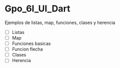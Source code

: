 # Gpo_6I_UI_Dart
Ejemplos de listas, map, funciones, clases y herencia
- [ ] Listas
- [ ] Map
- [ ] Funciones basicas
- [ ] Funcion flecha
- [ ] Clases
- [ ] Herencia
